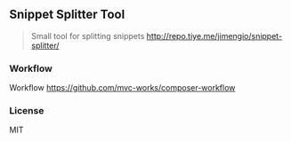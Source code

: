## Snippet Splitter Tool

> Small tool for splitting snippets
> http://repo.tiye.me/jimengio/snippet-splitter/

### Workflow

Workflow https://github.com/mvc-works/composer-workflow

### License

MIT
